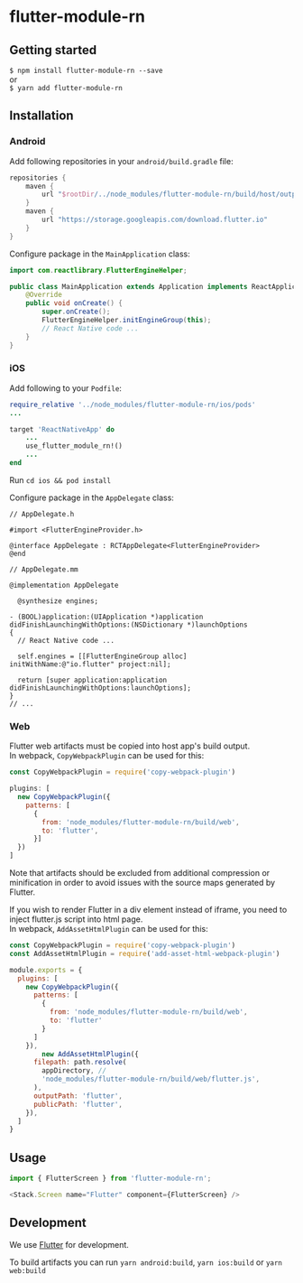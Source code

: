 # flutter-module-rn

## Getting started

`$ npm install flutter-module-rn --save`  
or  
`$ yarn add flutter-module-rn`

## Installation

### Android

Add following repositories in your `android/build.gradle` file:  
```kotlin
repositories {
    maven {
        url "$rootDir/../node_modules/flutter-module-rn/build/host/outputs/repo"
    }
    maven {
        url "https://storage.googleapis.com/download.flutter.io"
    }
}
```

Configure package in the `MainApplication` class:

```java
import com.reactlibrary.FlutterEngineHelper;

public class MainApplication extends Application implements ReactApplication {
    @Override
    public void onCreate() {
        super.onCreate();
        FlutterEngineHelper.initEngineGroup(this);
        // React Native code ...
    }
}
```

### iOS

Add following to your `Podfile`:

```ruby
require_relative '../node_modules/flutter-module-rn/ios/pods'
...

target 'ReactNativeApp' do
    ...
    use_flutter_module_rn!()
    ...
end
```

Run `cd ios && pod install`

Configure package in the `AppDelegate` class:

```objc
// AppDelegate.h

#import <FlutterEngineProvider.h>

@interface AppDelegate : RCTAppDelegate<FlutterEngineProvider>
@end
```
```objc
// AppDelegate.mm

@implementation AppDelegate

  @synthesize engines;

- (BOOL)application:(UIApplication *)application didFinishLaunchingWithOptions:(NSDictionary *)launchOptions
{
  // React Native code ...

  self.engines = [[FlutterEngineGroup alloc] initWithName:@"io.flutter" project:nil];

  return [super application:application didFinishLaunchingWithOptions:launchOptions];
}
// ...
```

### Web
Flutter web artifacts must be copied into host app's build output.  
In webpack, `CopyWebpackPlugin` can be used for this:
```js
const CopyWebpackPlugin = require('copy-webpack-plugin')

plugins: [
  new CopyWebpackPlugin({
    patterns: [
      { 
        from: 'node_modules/flutter-module-rn/build/web', 
        to: 'flutter',
      }]
  })
]
```

Note that artifacts should be excluded from additional compression or minification
in order to avoid issues with the source maps generated by Flutter.

If you wish to render Flutter in a div element instead of iframe,
you need to inject flutter.js script into html page.  
In webpack, `AddAssetHtmlPlugin` can be used for this:
```js
const CopyWebpackPlugin = require('copy-webpack-plugin')
const AddAssetHtmlPlugin = require('add-asset-html-webpack-plugin')

module.exports = {
  plugins: [
    new CopyWebpackPlugin({
      patterns: [
        { 
          from: 'node_modules/flutter-module-rn/build/web', 
          to: 'flutter' 
        }
      ]
    }),
		new AddAssetHtmlPlugin({
      filepath: path.resolve(
        appDirectory, // 
        'node_modules/flutter-module-rn/build/web/flutter.js',
      ),
      outputPath: 'flutter',
      publicPath: 'flutter',
    }),
  ]
}
```

## Usage
```javascript
import { FlutterScreen } from 'flutter-module-rn';

<Stack.Screen name="Flutter" component={FlutterScreen} />
```

## Development
We use [Flutter](https://flutter.dev/) for development.

To build artifacts you can run `yarn android:build`, 
`yarn ios:build` or `yarn web:build`
